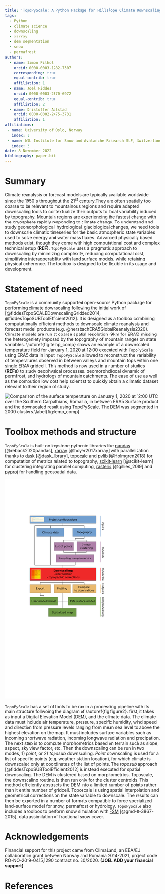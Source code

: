 ```yaml
---
title: 'TopoPyScale: A Python Package for Hillslope Climate Downscaling'
tags:
  - Python
  - climate science
  - downscaling
  - xarray
  - dem segmentation
  - snow
  - permafrost
authors:
  - name: Simon Filhol
    orcid: 0000-0003-1282-7307
    corresponding: true
    equal-contrib: true
    affiliation: 1
  - name: Joel Fiddes
    orcid: 0000-0003-2870-6972
    equal-contrib: true
    affiliation: 2
  - name: Kristoffer Aalstad
    orcid: 0000-0002-2475-3731
    affiliation: 1
affiliations:
 - name: University of Oslo, Norway
   index: 1
 - name: WSL Institute for Snow and Avalanche Research SLF, Switzerland
   index: 2
date: 8 November 2022
bibliography: paper.bib
---
```


# Summary

Climate reanalysis or forecast models are typically available worldwide since the 1950's throughout the 21<sup>st</sup> century.They are often spatially too coarse to be relevant to mountainous regions and require adapted downscaling tools to contextualize their outputs to local variability induced by topography. Mountain regions are experiencing the fastest change with the cryosphere rapidly responding to climate change. To understand and study geomorphological, hydrological, glaciological changes, we need tools to downscale climatic timeseries for the basic atmospheric state variables used to solve energy and water mass fluxes. Advanced physically based methods exist, though they come with high computational cost and complex technical setup **(REF)**. `TopoPyScale` uses a pragmatic approach to downscaling by minimizing complexity, reducing computational cost, simplifying interaoperability with land surface models, while retaining physical coherence. The toolbox is designed to be flexible in its usage and development. 

# Statement of need

`TopoPyScale` is a community supported open-source Python package for performing climate downscaling following the initial work of [@fiddesTopoSCALEDownscalingGridded2014, @fiddesTopoSUBToolEfficient2012]. It is designed as a toolbox combining computationally efficient methods to downscale climate reanalysis and forecast model products (e.g. @hersbachERA5GlobalReanalysis2020).   
Climate models are run at coarse spatial resolution (9km for ERA5) missing the heterogeniety imposed by the topography of mountain ranges on state variables. \autoref{fig:temp_comp} shows an example of a downscaled temperature field for January 1, 2020 at 12:00 executed with `TopoPyScale` using ERA5 data in input. `TopoPyScale` allowed to reconstruct the variability of temperatures observed in between valleys and mountain tops within one single ERA5 gridcell. This method is now used in a number of studies **(REFs)** to study geophysical processes, geomorpholigcal dynamic of permfrost, and hydrology of mountain catchments. The ease of use as well as the compution low cost help scientist to quickly obtain a climatic dataset relevant to their region of study. 

![Comparison of the surface temperature on January 1, 2020 at 12:00 UTC over the Southern Carpathians, Romania, in between ERA5 Surface product and the downscaled result using TopoPyScale. The DEM was segmented in 2000 clusters.\label{fig:temp_comp}](temperature_comparison.png)

# Toolbox methods and structure

`TopoPyScale` is built on keystone pythonic libraries like [pandas](https://pandas.pydata.org/) [@reback2020pandas], [xarray](https://docs.xarray.dev/en/stable/) [@hoyer2017xarray] with parallelization thanks to [dask](https://docs.dask.org/en/stable/) [@dask_library], [topocalc](https://github.com/USDA-ARS-NWRC/topocalc) and [pvlib](https://pvlib-python.readthedocs.io/en/stable/index.html) [@Holmgren2018] for computation of metrics related to topography, [scikit-learn](https://scikit-learn.org/stable/) [@scikit-learn] for clustering  integrating parallel computing, [rasterio](https://rasterio.readthedocs.io/en/latest/index.html) [@gillies_2019] and [pyproj](https://pyproj4.github.io/pyproj/stable/) for handling geospatial data.

![Structure overview of TopoPyScale processing pipeline.\label{fig:figure2}](figure2.png)

`TopoPyScale` has a set of tools to be ran in a processing pipeline with its main structure follwoing the diagram of \autoref{fig:figure2}. first, it takes as input a Digital Elevation Model (DEM), and the climate data. The climate data must include air temperature, pressure, specific humidity, wind speed and direction from pressure levels ranging from mean sea level to above the highest elevation on the map. It must includes surface variables such as incoming shortwave radiation, incoming longwave radiation and precipation. The next step is to compute morphometrics based on terrain such as slope, aspect, sky view factor, etc. Then the downscaling can be run in two modes, 1) *point*, or 2) *toposub* downscaling. *Point* downscaling is used for a list of specific points (e.g. weather station location), for which climate is downscaled only at coordinates of the list of points. The *toposub* approach [@fiddesTopoSUBToolEfficient2012] is instead executed for spatial downscaling. The DEM is clustered based on morphometrics. Toposcale, the downscaling routine, is then run only for the cluster centroids. This method efficiently abstracts the DEM into a limited number of points rather than it entire number of gridcell. Toposcale is using spatial interpolation and geometrical corrections on the state variable to downscale. The results can then be exported in a number of formats compatible to force specialized land-surface model for snow, permafrost or hydrology. `TopoPyScale` also includes a toolbox to perform snow simulation with [FSM](https://github.com/RichardEssery/FSM) [@gmd-8-3867-2015], data assimilation of fractional snow cover.

# Acknowledgements

Financial support for this project came from ClimaLand, an EEA/EU collaboration grant between Norway and Romania 2014-2021, project code RO-NO-2019-0415,1290 contract no. 30/2020. 
**(JOEL ADD your financial support)**

# References
